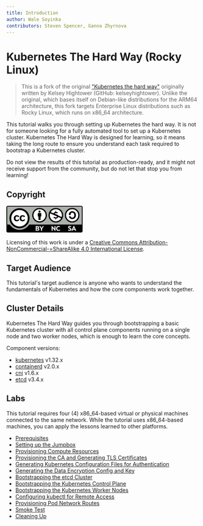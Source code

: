 ```yaml
---
title: Introduction
author: Wale Soyinka
contributors: Steven Spencer, Ganna Zhyrnova
---
```


# Kubernetes The Hard Way (Rocky Linux)

> This is a fork of the original ["Kubernetes the hard way"](https://github.com/kelseyhightower/kubernetes-the-hard-way) originally written by Kelsey Hightower (GitHub: kelseyhightower). Unlike the original, which bases itself on Debian-like distributions for the ARM64 architecture, this fork targets Enterprise Linux distributions such as Rocky Linux, which runs on x86_64 architecture.

This tutorial walks you through setting up Kubernetes the hard way. It is not for someone looking for a fully automated tool to set up a Kubernetes cluster. Kubernetes The Hard Way is designed for learning, so it means taking the long route to ensure you understand each task required to bootstrap a Kubernetes cluster.

Do not view the results of this tutorial as production-ready, and it might not receive support from the community, but do not let that stop you from learning!

## Copyright

![Creative Commons License](images/cc_by_sa.png)

Licensing of this work is under a [Creative Commons Attribution-NonCommercial-=ShareAlike 4.0 International License](http://creativecommons.org/licenses/by-nc-sa/4.0/).

## Target Audience

This tutorial's target audience is anyone who wants to understand the fundamentals of Kubernetes and how the core components work together.

## Cluster Details

Kubernetes The Hard Way guides you through bootstrapping a basic Kubernetes cluster with all control plane components running on a single node and two worker nodes, which is enough to learn the core concepts.

Component versions:

* [kubernetes](https://github.com/kubernetes/kubernetes) v1.32.x
* [containerd](https://github.com/containerd/containerd) v2.0.x
* [cni](https://github.com/containernetworking/cni) v1.6.x
* [etcd](https://github.com/etcd-io/etcd) v3.4.x

## Labs

This tutorial requires four (4) x86_64-based virtual or physical machines connected to the same network. While the tutorial uses x86_64-based machines, you can apply the lessons learned to other platforms.

* [Prerequisites](lab1-prerequisites.md)
* [Setting up the Jumpbox](lab2-jumpbox.md)
* [Provisioning Compute Resources](lab3-compute-resources.md)
* [Provisioning the CA and Generating TLS Certificates](lab4-certificate-authority.md)
* [Generating Kubernetes Configuration Files for Authentication](lab5-kubernetes-configuration-files.md)
* [Generating the Data Encryption Config and Key](lab6-data-encryption-keys.md)
* [Bootstrapping the etcd Cluster](lab7-bootstrapping-etcd.md)
* [Bootstrapping the Kubernetes Control Plane](lab8-bootstrapping-kubernetes-controllers.md)
* [Bootstrapping the Kubernetes Worker Nodes](lab9-bootstrapping-kubernetes-workers.md)
* [Configuring kubectl for Remote Access](lab10-configuring-kubectl.md)
* [Provisioning Pod Network Routes](lab11-pod-network-routes.md)
* [Smoke Test](lab12-smoke-test.md)
* [Cleaning Up](lab13-cleanup.md)
